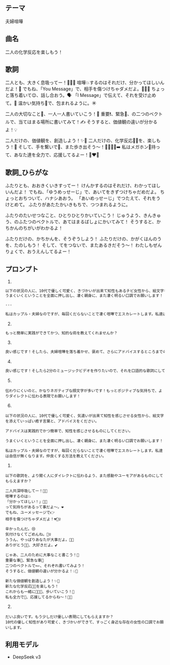 ## テーマ

夫婦喧嘩

## 曲名

二人の化学反応を楽しもう！

## 歌詞

二人とも、大きく息吸ってー！😮‍💨✨
喧嘩💥するのはそれだけ、分かってほしいんだよ！🙏
でもね、「You Message」で、相手を傷つけちゃダメだよ。🙅‍♀️💔
ちょっと落ち着いて😌、話し合おう。🗣️
「I Message」で伝えて、それを受け止めて。🤗
温かい気持ち💖で、包まれるように。☀️

二人の大切なこと💎、一人一人書いていこう！📝
重要❗️、緊急🚨、の二つのベクトルで、当てはまる場所に書いてみて！✍️
そうすると、価値観の違いが分かるよ！💡

二人だけの、価値観を、創造しよう！✨🌈
二人だけの、化学反応🧪💖を、楽しもう！🎉
そして、手を繋いで🤝、また歩き出そう～！🚶‍♀️🚶‍♂️➡️
私はメガホン📣持って、あなた達を全力で、応援してるよー！🙌❤️‍🔥


## 歌詞_ひらがな

ふたりとも、おおきくいきすってー！
けんかするのはそれだけ、わかってほしいんだよ！
でもね、「ゆうめっせーじ」で、あいてをきずつけちゃだめだよ。
ちょっとおちついて、ハナシあおう。
「あいめっせーじ」でつたえて、それをうけとめて。
ふたりがあたたかいきもちで、つつまれるように。

ふたりのたいせつなこと、ひとりひとりかいていこう！
じゅうよう、きんきゅう、のふたつのベクトルで、あてはまるばしょにかいてみて！
そうすると、かちかんのちがいがわかるよ！

ふたりだけの、かちかんを、そうぞうしよう！
ふたりだけの、かがくはんのうを、たのしもう！
そして、てをつないで、またあるきだそう～！
わたしもぜんりょくで、おうえんしてるよー！

## プロンプト

1.

```md
以下の状況の人に、10代で優しく可愛く、きづかいが出来て知性もあるチビ女性から、絵文字を添えていっぱい癒す言葉と、アドバイスをください。
うまくいくということを全面に押し出し、凄く親身に、また凄く明るい口調でお願いします！

---

私はカップル・夫婦なのですが、毎回くだらないことで凄く喧嘩でエスカレートします。私達は自信が無くなります。仲良くする方法を教えてください。
```

2.

```md
もっと簡単に実践ができてかつ、知的な術を教えてくれませんか？
```

3.

```md
良い感じです！そしたら、夫婦喧嘩を落ち着かせ、褒めて、さらにアドバイスするところまでの構成で、絵文字を添えて凄く明るい口調でお願いします！
```

4.

```md
良い感じです！そしたら2分のミュージックビデオを作りたいので、それを口語的な歌詞にしてまとめてください！
```

5.

```
伝わりにくいのと、かなりネガティブな顔文字が多いです！もっとポジティブな気持ちで、よりダイレクトに伝わる表現でお願いします！
```

6.

```
以下の状況の人に、10代で優しく可愛く、気遣いが出来て知性を感じさせる女性から、絵文字を添えていっぱい癒す言葉と、アドバイスをください。

アドバイスは実践的でかつ簡単で、知性を感じさせるものにしてください。

うまくいくということを全面に押し出し、凄く親身に、また凄く明るい口調でお願いします！

私はカップル・夫婦なのですが、毎回くだらないことで凄く喧嘩でエスカレートします。私達は自信が無くなります。仲良くする方法を教えてください。
```



1.

```
以下の歌詞を、より聞く人にダイレクトに伝わるよう、また感動やユーモアがあるものにしてもらえますか？

二人共深呼吸してー！😮‍💨
喧嘩するのは💥
「分かってほしい！」🥺🙏
って気持ちがあるって事だよ～。❤️
でもね、ユーメッセージで👉
相手を傷つけちゃダメだよ！💔🙅‍♀️

辛かったんだ。😢
気付けなくてごめんね。🙇‍♀️
ううん、やっぱりあなたが大事だよ。💖✨
ありがとう🙏🥰、大好きだよ。💕

じゃあ、二人のために大事なこと書こう！📝
重要な事🎯、緊急な事🚨
二つのベクトルで↔️✍️、それぞれ書いてみよう！
そうすると、価値観の違いが分かるよ！💡🤝

新たな価値観を創造しよう！✨🌈
新たな化学反応🧪🎉を楽しもう！
これからも一緒に🧑‍🤝‍🧑、歩いていこう！👣
私も全力で📣、応援してるからね～！🎌✨
```

2.

```
だいぶ良いです。もう少しだけ優しい表現にしてもらえますか？
10代の優しく知性があり可愛く、きづかいができて、すっごく身近な存在の女性の口調でお願いします。
```







## 利用モデル

* DeepSeek v3

